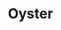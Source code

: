 ---
templateKey: blog-post
featuredpost: false
featuredimage: /assets/Oyster.png
title: Oyster
description: Fish|Crabpot
testfield: 1446
---